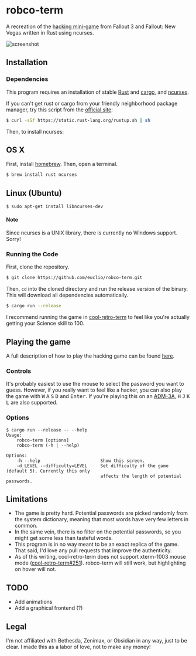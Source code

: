 # robco-term

A recreation of the [hacking mini-game] from Fallout 3 and Fallout: New
Vegas written in Rust using ncurses.

![screenshot](http://i.imgur.com/TgXwbnK.png)

## Installation

### Dependencies

This program requires an installation of stable [Rust][rust-official] and
[cargo], and [ncurses].

If you can't get rust or cargo from your friendly neighborhood package manager,
try this script from the [official site][rust-install]:

```sh
$ curl -sSf https://static.rust-lang.org/rustup.sh | sh
```

Then, to install ncurses:

## OS X

First, install [homebrew]. Then, open a terminal.

```sh
$ brew install rust ncurses
```

## Linux (Ubuntu)

```sh
$ sudo apt-get install libncurses-dev
```

#### Note
Since ncurses is a UNIX library, there is currently no Windows support. Sorry!

### Running the Code

First, clone the repository.

```sh
$ git clone https://github.com/euclio/robco-term.git
```

Then, `cd` into the cloned directory and run the release version of the binary.
This will download all dependencies automatically.

```sh
$ cargo run --release
```

I recommend running the game in [cool-retro-term] to feel like you're
actually getting your Science skill to 100.

## Playing the game

A full description of how to play the hacking game can be found
[here][hacking mini-game].

### Controls

It's probably easiest to use the mouse to select the password you want to guess.
However, if you really want to feel like a hacker, you can also play the game
with <kbd>W</kbd> <kbd>A</kbd> <kbd>S</kbd> <kbd>D</kbd> and <kbd>Enter</kbd>.
If you're playing this on an [ADM-3A], <kbd>H</kbd> <kbd>J</kbd> <kbd>K</kbd>
<kbd>L</kbd> are also supported.

### Options

```
$ cargo run --release -- --help
Usage:
    robco-term [options]
    robco-term (-h | --help)

Options:
    -h --help                       Show this screen.
    -d LEVEL --difficulty=LEVEL     Set difficulty of the game (default 5). Currently this only
                                    affects the length of potential passwords.
```

## Limitations

* The game is pretty hard. Potential passwords are picked randomly from the
  system dictionary, meaning that most words have very few letters in common.
* In the same vein, there is no filter on the potential passwords, so you might
  get some less than tasteful words.
* This program is in no way meant to be an exact replica of the game. That said,
  I'd love any pull requests that improve the authenticity.
* As of this writing, cool-retro-term does not support xterm-1003 mouse mode
  ([cool-retro-term#251]). robco-term will still work, but highlighting on
  hover will not.

## TODO

* Add animations
* Add a graphical frontend (?)

## Legal

I'm not affiliated with Bethesda, Zenimax, or Obsidian in any way, just to be
clear. I made this as a labor of love, not to make any money!

[homebrew]: http://brew.sh/
[rust-official]: https://www.rust-lang.org/
[rust-install]: https://www.rust-lang.org/install.html
[cargo]: https://crates.io
[ncurses]: http://www.gnu.org/software/ncurses/
[hacking mini-game]: http://fallout.wikia.com/wiki/Hacking#Hacking_terminals
[cool-retro-term]: https://github.com/Swordfish90/cool-retro-term
[cool-retro-term#251]: https://github.com/Swordfish90/cool-retro-term/issues/251
[ADM-3A]: https://en.wikipedia.org/wiki/ADM-3A
